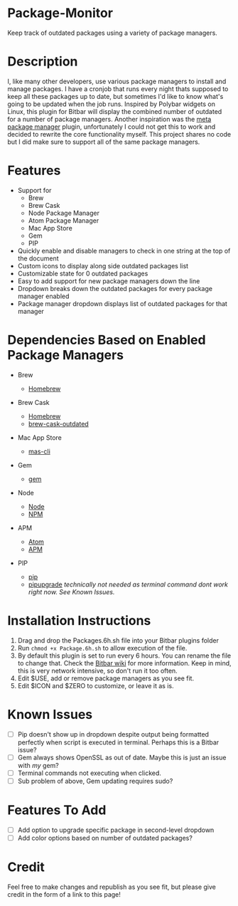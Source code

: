 # Package-Monitor
Keep track of outdated packages using a variety of package managers.

# Description
I, like many other developers, use various package managers to install and manage packages. I have a cronjob that runs every night thats supposed to keep all these packages up to date, but sometimes I'd like to know what's going to be updated when the job runs. Inspired by Polybar widgets on Linux, this plugin for Bitbar will display the combined number of outdated for a number of package managers. Another inspiration was the [meta package manager](https://meta-package-manager.readthedocs.io/en/develop/bitbar.html) plugin, unfortunately I could not get this to work and decided to rewrite the core functionality myself. This project shares no code but I did make sure to support all of the same package managers.

# Features
* Support for 
  * Brew
  * Brew Cask
  * Node Package Manager
  * Atom Package Manager
  * Mac App Store
  * Gem
  * PIP
* Quickly enable and disable managers to check in one string at the top of the document
* Custom icons to display along side outdated packages list
* Customizable state for 0 outdated packages
* Easy to add support for new package managers down the line
* Dropdown breaks down the outdated packages for every package manager enabled
* Package manager dropdown displays list of outdated packages for that manager

# Dependencies Based on Enabled Package Managers
* Brew
  * [Homebrew](https://brew.sh/)
  
* Brew Cask
  * [Homebrew](https://brew.sh/)
  * [brew-cask-outdated](https://github.com/bgandon/brew-cask-outdated)
  
* Mac App Store
  * [mas-cli](https://github.com/mas-cli/mas)
  
* Gem
  * [gem](https://rubygems.org/pages/download)
  
* Node
  * [Node](https://www.npmjs.com/get-npm)
  * [NPM](https://www.npmjs.com/get-npm)
  
* APM
  * [Atom](https://www.npmjs.com/get-npm)
  * [APM](https://www.npmjs.com/get-npm)
  
* PIP
  * [pip](https://pypi.org/project/pip/)
  * [pipupgrade](https://pypi.org/project/pipupgrade/) *technically not needed as terminal command dont work right now. See Known Issues.*

# Installation Instructions
1. Drag and drop the Packages.6h.sh file into your Bitbar plugins folder
2. Run `chmod +x Package.6h.sh` to allow execution of the file.
3. By default this plugin is set to run every 6 hours. You can rename the file to change that. Check the [Bitbar wiki](https://github.com/matryer/bitbar#installing-plugins) for more information. Keep in mind, this is very network intensive, so don't run it too often.
4. Edit $USE, add or remove package managers as you see fit.
5. Edit $ICON and $ZERO to customize, or leave it as is.

# Known Issues

- [ ] Pip doesn't show up in dropdown despite output being formatted perfectly when script is executed in terminal. Perhaps this is a Bitbar issue?
- [ ] Gem always shows OpenSSL as out of date. Maybe this is just an issue with *my* gem?
- [ ] Terminal commands not executing when clicked.
- [ ] Sub problem of above, Gem updating requires sudo?

# Features To Add
- [ ] Add option to upgrade specific package in second-level dropdown
- [ ] Add color options based on number of outdated packages?

# Credit
Feel free to make changes and republish as you see fit, but please give credit in the form of a link to this page!
